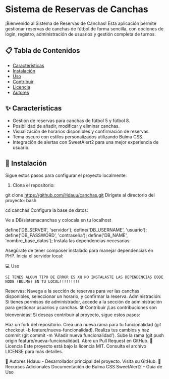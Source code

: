 # Sistema de Reservas de Canchas

¡Bienvenido al Sistema de Reservas de Canchas! Esta aplicación permite gestionar reservas de canchas de fútbol de forma sencilla, con opciones de login, registro, administración de usuarios y gestión completa de turnos.


## 📋 Tabla de Contenidos
- [Características](#características)
- [Instalación](#instalación)
- [Uso](#uso)
- [Contribuir](#contribuir)
- [Licencia](#licencia)
- [Autores](#autores)

## ✨ Características
- Gestión de reservas para canchas de fútbol 5 y fútbol 8.
- Posibilidad de añadir, modificar y eliminar canchas.
- Visualización de horarios disponibles y confirmación de reservas.
- Tema oscuro con estilos personalizados utilizando Bulma CSS.
- Integración de alertas con SweetAlert2 para una mejor experiencia de usuario.

## 🚀 Instalación

Sigue estos pasos para configurar el proyecto localmente:

1. Clona el repositorio:

git clone https://github.com/Hdauu/canchas.git
Dirígete al directorio del proyecto:
bash

cd canchas
Configura la base de datos:

Ve a DB/sistemacanchas y colocala en tu localhost


define('DB_SERVER', 'servidor');
define('DB_USERNAME', 'usuario');
define('DB_PASSWORD', 'contraseña');
define('DB_NAME', 'nombre_base_datos');
Instala las dependencias necesarias:

Asegúrate de tener composer instalado para manejar dependencias en PHP.
Inicia el servidor local:



💻 Uso

    SI TENES ALGUN TIPO DE ERROR ES XQ NO INSTALASTE LAS DEPENDENCIAS DDDE NODE (BULMA) EN TU LOCAL!!!!!!!!!

Reservas: Navega a la sección de reservas para ver las canchas disponibles, seleccionar un horario, y confirmar la reserva.
Administración: Si tienes permisos de administrador, accede a la sección de administración para gestionar usuarios y canchas.
🛠️ Contribuir
¡Las contribuciones son bienvenidas! Si deseas contribuir al proyecto, sigue estos pasos:

Haz un fork del repositorio.
Crea una nueva rama para tu funcionalidad (git checkout -b feature/nueva-funcionalidad).
Realiza tus cambios y haz commit (git commit -m 'Añadir nueva funcionalidad').
Sube la rama (git push origin feature/nueva-funcionalidad).
Abre un Pull Request en GitHub.
📝 Licencia
Este proyecto está bajo la licencia MIT. Consulta el archivo LICENSE para más detalles.

👥 Autores
Hdauu - Desarrollador principal del proyecto. Visita su GitHub.
🔗 Recursos Adicionales
Documentación de Bulma CSS
SweetAlert2 - Guía de Uso
